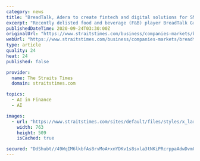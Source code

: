 ```yaml
---
category: news
title: "BreadTalk, Adera to create fintech and digital solutions for SMEs"
excerpt: "Recently delisted food and beverage (F&B) player BreadTalk Group is forming a joint venture (JV) with Singapore-based technology services group Adera AI.. Read more at straitstimes.com."
publishedDateTime: 2020-09-24T03:30:00Z
originalUrl: "https://www.straitstimes.com/business/companies-markets/breadtalk-adera-to-create-fintech-and-digital-solutions-for-smes"
webUrl: "https://www.straitstimes.com/business/companies-markets/breadtalk-adera-to-create-fintech-and-digital-solutions-for-smes"
type: article
quality: 24
heat: 24
published: false

provider:
  name: The Straits Times
  domain: straitstimes.com

topics:
  - AI in Finance
  - AI

images:
  - url: "https://www.straitstimes.com/sites/default/files/styles/x_large/public/articles/2020/09/24/nz_breadtalk_240944.jpg?itok=ZfIat_mI"
    width: 763
    height: 509
    isCached: true

secured: "DdShubt//49WqIM6lkbfAs8rvMoA+xnYDKv1s8sxla3tNKiPRcrppaAdwDvm0uJ7HhFhtOf6mENqe8mG38cQTQSHocRyOFpmCxY3MitH1/Vd6OzRXOyvAU2IxXYf/us3M0tlJ+dOprHR1HC5a9kFTEGRLaKpG56ISQzWHL1fHLOE229rDJXycKvxoRLEPi2cheEyZP+nje1egXUSnvZVwoDo8sXlCdMKVuTzWowhJooK1FEUQkvyI3ICXCSJy00t3pPwdaiCJ0fCn0L+m8hUBN5d3YmbNbuQshnaJaFJCzAsM27GNKSQ0aAavPWHtxd7eCXip0Xw7/dak8hfNW3MiwemZNAa4XNuJXLlv5+ZtMc=;y6nyuca8GyqXTCHmM+HmyA=="
---
```


